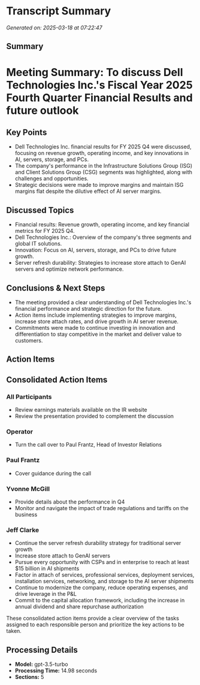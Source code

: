 # Transcript Summary

*Generated on: 2025-03-18 at 07:22:47*

## Summary

# Meeting Summary: To discuss Dell Technologies Inc.'s Fiscal Year 2025 Fourth Quarter Financial Results and future outlook

## Key Points
- Dell Technologies Inc. financial results for FY 2025 Q4 were discussed, focusing on revenue growth, operating income, and key innovations in AI, servers, storage, and PCs.
- The company's performance in the Infrastructure Solutions Group (ISG) and Client Solutions Group (CSG) segments was highlighted, along with challenges and opportunities.
- Strategic decisions were made to improve margins and maintain ISG margins flat despite the dilutive effect of AI server margins.

## Discussed Topics
- Financial results: Revenue growth, operating income, and key financial metrics for FY 2025 Q4.
- Dell Technologies Inc.: Overview of the company's three segments and global IT solutions.
- Innovation: Focus on AI, servers, storage, and PCs to drive future growth.
- Server refresh durability: Strategies to increase store attach to GenAI servers and optimize network performance.

## Conclusions & Next Steps
- The meeting provided a clear understanding of Dell Technologies Inc.'s financial performance and strategic direction for the future.
- Action items include implementing strategies to improve margins, increase store attach rates, and drive growth in AI server revenue.
- Commitments were made to continue investing in innovation and differentiation to stay competitive in the market and deliver value to customers.

## Action Items

## Consolidated Action Items

### All Participants
- Review earnings materials available on the IR website
- Review the presentation provided to complement the discussion

### Operator
- Turn the call over to Paul Frantz, Head of Investor Relations

### Paul Frantz
- Cover guidance during the call

### Yvonne McGill
- Provide details about the performance in Q4
- Monitor and navigate the impact of trade regulations and tariffs on the business

### Jeff Clarke
- Continue the server refresh durability strategy for traditional server growth
- Increase store attach to GenAI servers
- Pursue every opportunity with CSPs and in enterprise to reach at least $15 billion in AI shipments
- Factor in attach of services, professional services, deployment services, installation services, networking, and storage to the AI server shipments
- Continue to modernize the company, reduce operating expenses, and drive leverage in the P&L
- Commit to the capital allocation framework, including the increase in annual dividend and share repurchase authorization

These consolidated action items provide a clear overview of the tasks assigned to each responsible person and prioritize the key actions to be taken.

## Processing Details

- **Model:** gpt-3.5-turbo
- **Processing Time:** 14.98 seconds
- **Sections:** 5

